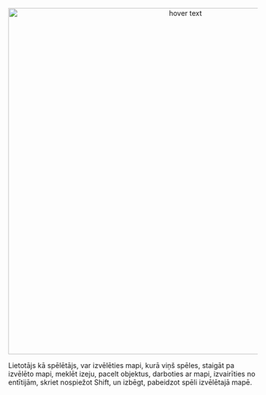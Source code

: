 <p align="center">
  <img src="https://github.com/EmilsBlinds/UncannySpaces/blob/master/Documentation/usecasediagramma_kvaldarbs.png" width="700" title="hover text">
</p>

Lietotājs kā spēlētājs, var izvēlēties mapi, kurā viņš spēles, staigāt pa izvēlēto mapi, meklēt izeju, pacelt objektus, darboties ar mapi, izvairīties no entītijām, skriet nospiežot Shift, un izbēgt, pabeidzot spēli izvēlētajā mapē.
